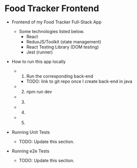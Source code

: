 # Food Tracker Frontend

- Frontend of my Food Tracker Full-Stack App

  - Some technologies listed below.
    - React
    - ReduxJS/Toolkit (state management)
    - React Testing Library (DOM testing)
    - Jest (runner)

- How to run this app locally

  - 1. Run the corresponding back-end
    - TODO: link to git repo once I create back-end in java
  - 2. npm run dev
  - 3.
  - 4.
  - 5.

- Running Unit Tests

  - TODO: Update this section.

- Running e2e Tests
  - TODO: Update this section.
